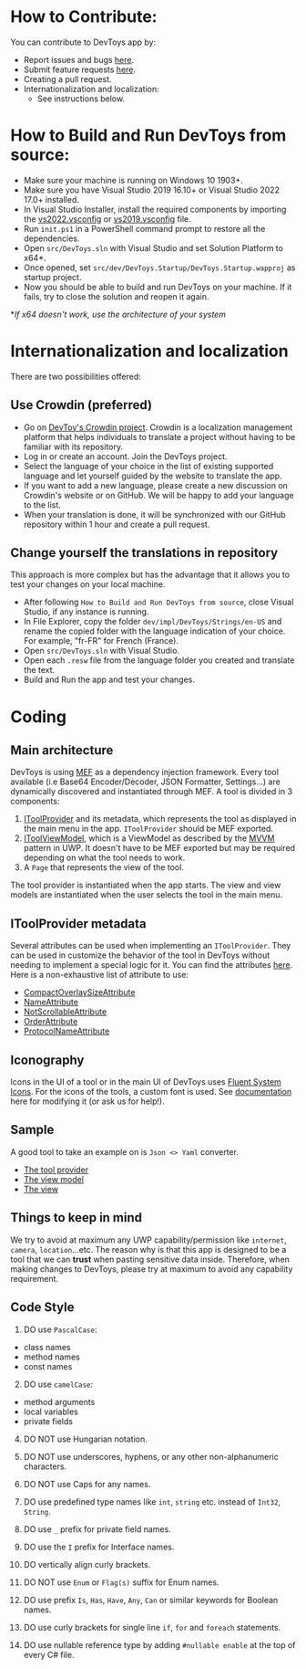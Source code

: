 # How to Contribute:

You can contribute to DevToys app by:
- Report issues and bugs [here](https://github.com/veler/DevToys/issues/new?template=bug_report.md).
- Submit feature requests [here](https://github.com/veler/DevToys/issues/new?template=feature_request.md).
- Creating a pull request.
- Internationalization and localization:
    * See instructions below.

# How to Build and Run DevToys from source:

* Make sure your machine is running on Windows 10 1903+.
* Make sure you have Visual Studio 2019 16.10+ or Visual Studio 2022 17.0+ installed.
* In Visual Studio Installer, install the required components by importing the [vs2022.vsconfig](vs2022.vsconfig) or [vs2019.vsconfig](vs2019.vsconfig) file.
* Run `init.ps1` in a PowerShell command prompt to restore all the dependencies.
* Open `src/DevToys.sln` with Visual Studio and set Solution Platform to x64*.
* Once opened, set `src/dev/DevToys.Startup/DevToys.Startup.wapproj` as startup project.
* Now you should be able to build and run DevToys on your machine. If it fails, try to close the solution and reopen it again.

**If x64 doesn't work, use the architecture of your system*

# Internationalization and localization

There are two possibilities offered:

## Use Crowdin (preferred)

* Go on [DevToy's Crowdin project](https://crowdin.com/project/devtoys). Crowdin is a localization management platform that helps individuals to translate a project without having to be familiar with its repository.
* Log in or create an account. Join the DevToys project.
* Select the language of your choice in the list of existing supported language and let yourself guided by the website to translate the app.
* If you want to add a new language, please create a new discussion on Crowdin's website or on GitHub. We will be happy to add your language to the list.
* When your translation is done, it will be synchronized with our GitHub repository within 1 hour and create a pull request.

## Change yourself the translations in repository

This approach is more complex but has the advantage that it allows you to test your changes on your local machine.

* After following `How to Build and Run DevToys from source`, close Visual Studio, if any instance is running.
* In File Explorer, copy the folder `dev/impl/DevToys/Strings/en-US` and rename the copied folder with the language indication of your choice. For example, "fr-FR" for French (France).
* Open `src/DevToys.sln` with Visual Studio.
* Open each `.resw` file from the language folder you created and translate the text.
* Build and Run the app and test your changes.

# Coding

## Main architecture

DevToys is using [MEF](https://docs.microsoft.com/en-us/dotnet/framework/mef/) as a dependency injection framework.
Every tool available (i.e Base64 Encoder/Decoder, JSON Formatter, Settings...) are dynamically discovered and instantiated through MEF. A tool is divided in 3 components:
1. [IToolProvider](https://github.com/veler/DevToys/blob/main/src/dev/impl/DevToys/Api/Tools/IToolProvider.cs) and its metadata, which represents the tool as displayed in the main menu in the app. `IToolProvider` should be MEF exported.
2. [IToolViewModel](https://github.com/veler/DevToys/blob/main/src/dev/impl/DevToys/Api/Tools/IToolViewModel.cs), which is a ViewModel as described by the [MVVM](https://en.wikipedia.org/wiki/Model%E2%80%93view%E2%80%93viewmodel) pattern in UWP. It doesn't have to be MEF exported but may be required depending on what the tool needs to work.
3. A `Page` that represents the view of the tool.

The tool provider is instantiated when the app starts. The view and view models are instantiated when the user selects the tool in the main menu.

## IToolProvider metadata

Several attributes can be used when implementing an `IToolProvider`. They can be used in customize the behavior of the tool in DevToys without needing to implement a special logic for it.
You can find the attributes [here](https://github.com/veler/DevToys/tree/main/src/dev/impl/DevToys/Api/Tools). Here is a non-exhaustive list of attribute to use:
* [CompactOverlaySizeAttribute](https://github.com/veler/DevToys/blob/main/src/dev/impl/DevToys/Api/Tools/CompactOverlaySizeAttribute.cs)
* [NameAttribute](https://github.com/veler/DevToys/blob/main/src/dev/impl/DevToys/Api/Tools/NameAttribute.cs)
* [NotScrollableAttribute](https://github.com/veler/DevToys/blob/main/src/dev/impl/DevToys/Api/Tools/NotScrollableAttribute.cs)
* [OrderAttribute](https://github.com/veler/DevToys/blob/main/src/dev/impl/DevToys/Api/Tools/OrderAttribute.cs)
* [ProtocolNameAttribute](https://github.com/veler/DevToys/blob/main/src/dev/impl/DevToys/Api/Tools/ProtocolNameAttribute.cs)

## Iconography

Icons in the UI of a tool or in the main UI of DevToys uses [Fluent System Icons](https://github.com/microsoft/fluentui-system-icons).
For the icons of the tools, a custom font is used. See [documentation](https://github.com/veler/DevToys/blob/main/assets/font/README.md) here for modifying it (or ask us for help!).

## Sample

A good tool to take an example on is `Json <> Yaml` converter.
* [The tool provider](https://github.com/veler/DevToys/blob/main/src/dev/impl/DevToys/ViewModels/Tools/Converters/JsonYaml/JsonYamlToolProvider.cs)
* [The view model](https://github.com/veler/DevToys/blob/main/src/dev/impl/DevToys/ViewModels/Tools/Converters/JsonYaml/JsonYamlToolViewModel.cs)
* [The view](https://github.com/veler/DevToys/tree/main/src/dev/impl/DevToys/Views/Tools/Converters/JsonYaml)

## Things to keep in mind

We try to avoid at maximum any UWP capability/permission like `internet`, `camera`, `location`...etc. The reason why is that this app is designed to be a tool that we can **trust** when pasting sensitive data inside.
Therefore, when making changes to DevToys, please try at maximum to avoid any capability requirement.

## Code Style

1. DO use `PascalCase`:
- class names
- method names
- const names

2. DO use `camelCase`:
- method arguments
- local variables
- private fields

4. DO NOT use Hungarian notation.

5. DO NOT use underscores, hyphens, or any other non-alphanumeric characters.

6. DO NOT use Caps for any names.

7. DO use predefined type names like `int`, `string` etc. instead of `Int32`, `String`.

8. DO use `_` prefix for private field names.

9. DO use the `I` prefix for Interface names.

10. DO vertically align curly brackets.

11. DO NOT use `Enum` or `Flag(s)` suffix for Enum names.

12. DO use prefix `Is`, `Has`, `Have`, `Any`, `Can` or similar keywords for Boolean names.

13. DO use curly brackets for single line `if`, `for` and `foreach` statements.

14. DO use nullable reference type by adding `#nullable enable` at the top of every C# file.
